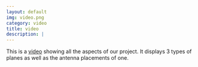 ```yaml
---
layout: default
img: video.png
category: video
title: video
description: |
---
```

This is a [video](https://www.youtube.com/watch?v=E1GDdNYzrLE&feature=youtu.be) showing all the aspects of our project. It displays 3 types of planes as well as the antenna placements of one. 

